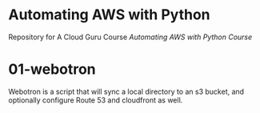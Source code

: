 # Automating AWS with Python

Repository for A Cloud Guru Course *Automating AWS with Python Course*

# 01-webotron

Webotron is a script that will sync a local directory to an s3 bucket, and optionally configure Route 53 and cloudfront as well.
